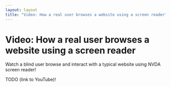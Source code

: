 ```yaml
---
layout: layout
title: "Video: How a real user browses a website using a screen reader"
---
```


# Video: How a real user browses a website using a screen reader

Watch a blind user browse and interact with a typical website using NVDA screen reader!

TODO (link to YouTube)!